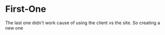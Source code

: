 First-One
=========

The last one didn't work cause of using the client vs the site. So creating a new one
